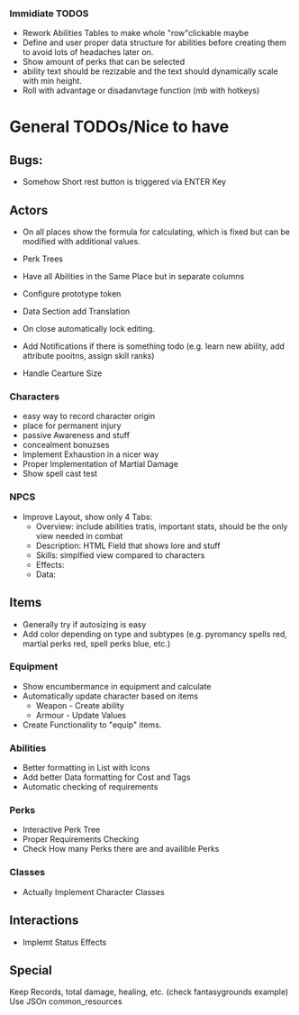 ### Immidiate TODOS

- Rework Abilities Tables to make whole "row"clickable maybe
- Define and user proper data structure for abilities before creating them to avoid lots of headaches later on.
- Show amount of perks that can be selected
- ability text should be rezizable and the text should dynamically scale with min height.
- Roll with advantage or disadanvtage function (mb with hotkeys)

# General TODOs/Nice to have

## Bugs:

- Somehow Short rest button is triggered via ENTER Key

## Actors

- On all places show the formula for calculating, which is fixed but can be modified with additional values.
- Perk Trees
- Have all Abilities in the Same Place but in separate columns 
- Configure prototype token
- Data Section add Translation 
- On close automatically lock editing.
- Add Notifications if there is something todo (e.g. learn new ability, add attribute pooitns, assign skill ranks)

- Handle Cearture Size

### Characters

- easy way to record character origin
- place for permanent injury
- passive Awareness and stuff
- concealment bonuzses
- Implement Exhaustion in a nicer way
- Proper Implementation of Martial Damage
- Show spell cast test

### NPCS

- Improve Layout, show only 4 Tabs:
  - Overview: include abilities tratis, important stats, should be the only view needed in combat
  - Description: HTML Field that shows lore and stuff
  - Skills: simplfied view compared to characters
  - Effects: 
  - Data: 

## Items

- Generally try if autosizing is easy
- Add color depending on type and subtypes (e.g. pyromancy spells red, martial perks red, spell perks blue, etc.)

### Equipment

- Show encumbermance in equipment and calculate
- Automatically update character based on items
  - Weapon - Create ability
  - Armour - Update Values
- Create Functionality to "equip" items.

### Abilities

- Better formatting in List with Icons
- Add better Data formatting for Cost and Tags
- Automatic checking of requirements

### Perks

- Interactive Perk Tree
- Proper Requirements Checking
- Check How many Perks there are and availible Perks

### Classes

- Actually Implement Character Classes

## Interactions

- Implemt Status Effects

## Special

Keep Records, total damage, healing, etc. (check fantasygrounds example)
Use JSOn common_resources